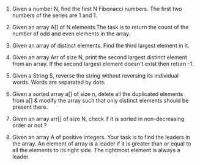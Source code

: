 1. Given a number N, find the first N Fibonacci numbers. The first two numbers of the series are 1 and 1.

2. Given an array A[] of N elements.The task is to return the count of the number of odd and even elements in the array.

3. Given an array of distinct elements. Find the third largest element in it.

4. Given an array Arr of size N, print the second largest distinct element from an array. If the second largest element doesn't exist then return -1.

5. Given a String S, reverse the string without reversing its individual words. Words are separated by dots.

6. Given a sorted array a[] of size n, delete all the duplicated elements from a[] & modify the array such that only distinct elements should be present there.

7. Given an array arr[] of size N, check if it is sorted in non-decreasing order or not ?

8. Given an array A of positive integers. Your task is to find the leaders in the array. An element of array is a leader if it is greater than or equal to all the elements to its right side. The rightmost element is always a leader. 
